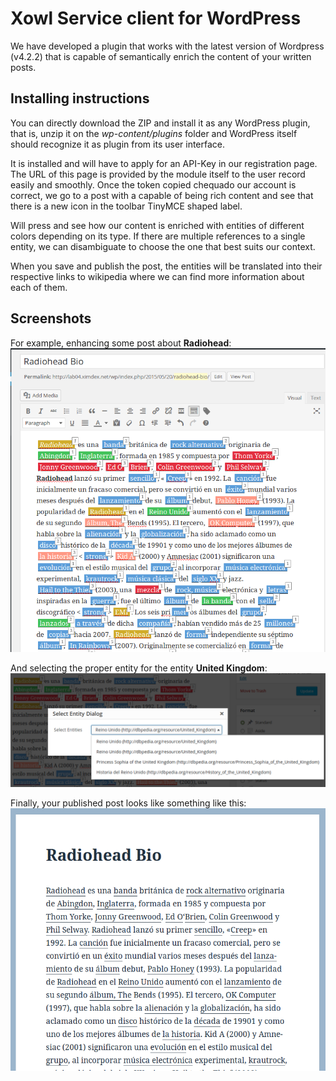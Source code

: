 # Xowl Service client for WordPress

We have developed a plugin that works with the latest version of Wordpress (v4.2.2) that is capable of semantically enrich the content of your written posts.

## Installing instructions
You can directly download the ZIP and install it as any WordPress plugin, that is, unzip it on the _wp-content/plugins_ folder and WordPress itself should recognize it as plugin from its user interface.

It is installed and will have to apply for an API-Key in our registration page. The URL of this page is provided by the module itself to the user record easily and smoothly. Once the token copied chequado our account is correct, we go to a post with a capable of being rich content and see that there is a new icon in the toolbar TinyMCE shaped label.

Will press and see how our content is enriched with entities of different colors depending on its type. If there are multiple references to a single entity, we can disambiguate to choose the one that best suits our context.

When you save and publish the post, the entities will be translated into their respective links to wikipedia where we can find more information about each of them.

## Screenshots

For example, enhancing some post about **Radiohead**:
![Enhancing your post content ](/assets/imgs/screenshots/enhancement01.png)

And selecting the proper entity for the entity **United Kingdom**:
![Selecting the proper entity ](/assets/imgs/screenshots/enhancement02.png)

Finally, your published post looks like something like this:
![Published post ](/assets/imgs/screenshots/enhancement03.png)
